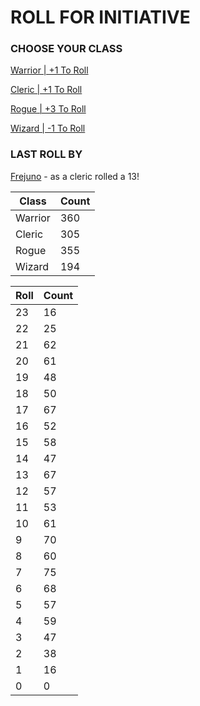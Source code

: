 # ROLL FOR INITIATIVE
### CHOOSE YOUR CLASS

[Warrior | +1 To Roll](https://github.com/benjaminsampica/benjaminsampica/issues/new?title=roll%7Cwarrior&body=Just+click+%27Submit+new+issue%27.)

[Cleric | +1 To Roll](https://github.com/benjaminsampica/benjaminsampica/issues/new?title=roll%7Ccleric&body=Just+click+%27Submit+new+issue%27.)

[Rogue | +3 To Roll](https://github.com/benjaminsampica/benjaminsampica/issues/new?title=roll%7Crogue&body=Just+click+%27Submit+new+issue%27.)

[Wizard | -1 To Roll](https://github.com/benjaminsampica/benjaminsampica/issues/new?title=roll%7Cwizard&body=Just+click+%27Submit+new+issue%27.)
### LAST ROLL BY
[Frejuno](https://www.github.com/Frejuno) - as a cleric rolled a 13!

|Class|Count|
|-|-|
|Warrior|360|
|Cleric|305|
|Rogue|355|
|Wizard|194|

|Roll|Count|
|-|-|
|23|16
|22|25
|21|62
|20|61
|19|48
|18|50
|17|67
|16|52
|15|58
|14|47
|13|67
|12|57
|11|53
|10|61
|9|70
|8|60
|7|75
|6|68
|5|57
|4|59
|3|47
|2|38
|1|16
|0|0
